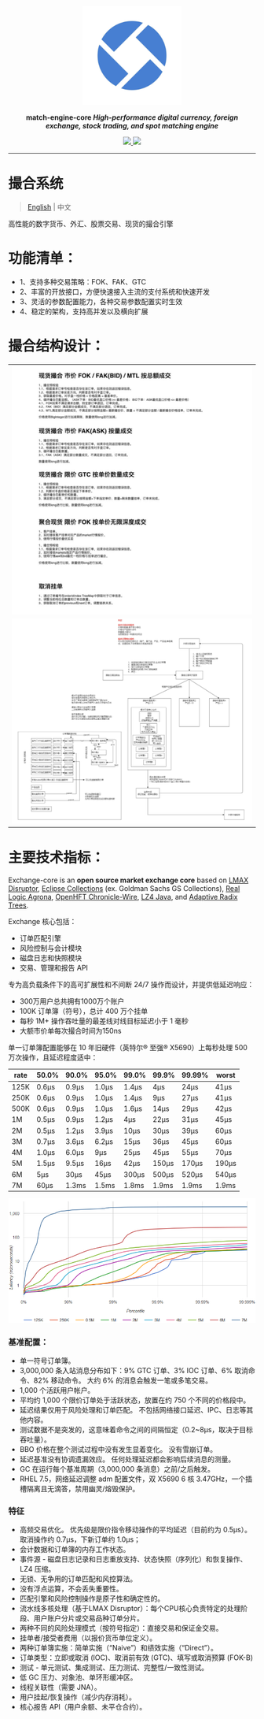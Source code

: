 <p align="center">
<a href="https://ctradeex.io/"><img src="docs/ctradeex-icon.jpg" alt="banner" width="200px"></a>
</p>

<p align="center">
<b> match-engine-core <i>High-performance digital currency, foreign exchange, stock trading, and spot matching engine</i></b>
</p>

<p align=center>

<a href="https://join.slack.com/t/kubesphere/shared_invite/enQtNTE3MDIxNzUxNzQ0LTZkNTdkYWNiYTVkMTM5ZThhODY1MjAyZmVlYWEwZmQ3ODQ1NmM1MGVkNWEzZTRhNzk0MzM5MmY4NDc3ZWVhMjE">
  <img src="https://img.shields.io/badge/Slack-600%2B-blueviolet?logo=slack&amp;logoColor=white">
</a>

<a href="https://www.youtube.com/channel/UCyTdUQUYjf7XLjxECx63Hpw">
  <img src="https://img.shields.io/youtube/channel/subscribers/UCyTdUQUYjf7XLjxECx63Hpw?style=social">
</a>

</p>


----

# 撮合系统
> [English](README_en-US.md) | 中文

高性能的数字货币、外汇、股票交易、现货的撮合引擎

# 功能清单：

- 1、支持多种交易策略：FOK、FAK、GTC
- 2、丰富的开放接口，方便快速接入主流的支付系统和快速开发
- 3、灵活的参数配置能力，各种交易参数配置实时生效
- 4、稳定的架构，支持高并发以及横向扩展


# 撮合结构设计：

<table>
  <tr>
     <td><img src="docs/mm-2.jpg"/></td>
  </tr>
  <tr>
     <td><img src="docs/mm-1.jpg"/></td>
  </tr>
</table>


# 主要技术指标：

Exchange-core is an **open source market exchange core** based on
[LMAX Disruptor](https://github.com/LMAX-Exchange/disruptor),
[Eclipse Collections](https://www.eclipse.org/collections/) (ex. Goldman Sachs GS Collections),
[Real Logic Agrona](https://github.com/real-logic/agrona),
[OpenHFT Chronicle-Wire](https://github.com/OpenHFT/Chronicle-Wire),
[LZ4 Java](https://github.com/lz4/lz4-java),
and [Adaptive Radix Trees](https://db.in.tum.de/~leis/papers/ART.pdf).


Exchange 核心包括：
- 订单匹配引擎
- 风险控制与会计模块
- 磁盘日志和快照模块
- 交易、管理和报告 API

专为高负载条件下的高可扩展性和不间断 24/7 操作而设计，并提供低延迟响应：
- 300万用户总共拥有1000万个账户
- 100K 订单簿（符号），总计 400 万个挂单
- 每秒 1M+ 操作吞吐量的最差线对线目标延迟小于 1 毫秒
- 大额市价单每次撮合时间为150ns

单一订单簿配置能够在 10 年旧硬件（英特尔® 至强® X5690）上每秒处理 500 万次操作，且延迟程度适中：

|rate|50.0%|90.0%|95.0%|99.0%|99.9%|99.99%|worst|
|----|-----|-----|-----|-----|-----|------|-----|
|125K|0.6µs|0.9µs|1.0µs|1.4µs|4µs  |24µs  |41µs |
|250K|0.6µs|0.9µs|1.0µs|1.4µs|9µs  |27µs  |41µs |
|500K|0.6µs|0.9µs|1.0µs|1.6µs|14µs |29µs  |42µs |
|  1M|0.5µs|0.9µs|1.2µs|4µs  |22µs |31µs  |45µs |
|  2M|0.5µs|1.2µs|3.9µs|10µs |30µs |39µs  |60µs |
|  3M|0.7µs|3.6µs|6.2µs|15µs |36µs |45µs  |60µs |
|  4M|1.0µs|6.0µs|9µs  |25µs |45µs |55µs  |70µs |
|  5M|1.5µs|9.5µs|16µs |42µs |150µs|170µs |190µs|
|  6M|5µs  |30µs |45µs |300µs|500µs|520µs |540µs|
|  7M|60µs |1.3ms|1.5ms|1.8ms|1.9ms|1.9ms |1.9ms|

![Latencies HDR Histogram](docs/hdr-histogram.png)

### 基准配置：
- 单一符号订单簿。
- 3,000,000 条入站消息分布如下：9% GTC 订单、3% IOC 订单、6% 取消命令、82% 移动命令。 大约 6% 的消息会触发一笔或多笔交易。
- 1,000 个活跃用户帐户。
- 平均约 1,000 个限价订单处于活跃状态，放置在约 750 个不同的价格段中。
- 延迟结果仅用于风险处理和订单匹配。 不包括网络接口延迟、IPC、日志等其他内容。
- 测试数据不是突发的，这意味着命令之间的间隔恒定（0.2~8μs，取决于目标吞吐量）。
- BBO 价格在整个测试过程中没有发生显着变化。 没有雪崩订单。
- 延迟基准没有协调遗漏效应。 任何处理延迟都会影响后续消息的测量。
- GC 在运行每个基准周期（3,000,000 条消息）之前/之后触发。
- RHEL 7.5，网络延迟调整 adm 配置文件，双 X5690 6 核 3.47GHz，一个插槽隔离且无滴答，禁用幽灵/熔毁保护。

### 特征
- 高频交易优化。 优先级是限价指令移动操作的平均延迟（目前约为 0.5μs）。 取消操作约 0.7μs，下新订单约 1.0μs；
- 会计数据和订单簿的内存工作状态。
- 事件源 - 磁盘日志记录和日志重放支持、状态快照（序列化）和恢复操作、LZ4 压缩。
- 无锁、无争用的订单匹配和风控算法。
- 没有浮点运算，不会丢失重要性。
- 匹配引擎和风险控制操作是原子性和确定性的。
- 流水线多核处理（基于LMAX Disruptor）：每个CPU核心负责特定的处理阶段、用户账户分片或交易品种订单分片。
- 两种不同的风险处理模式（按符号指定）：直接交易和保证金交易。
- 挂单者/接受者费用（以报价货币单位定义）。
- 两种订单簿实施：简单实施（“Naive”）和绩效实施（“Direct”）。
- 订单类型：立即或取消 (IOC)、取消前有效 (GTC)、填写或取消预算 (FOK-B)
- 测试 - 单元测试、集成测试、压力测试、完整性/一致性测试。
- 低 GC 压力、对象池、单环形缓冲区。
- 线程关联性（需要 JNA）。
- 用户挂起/恢复操作（减少内存消耗）。
- 核心报告 API（用户余额、未平仓合约）。



